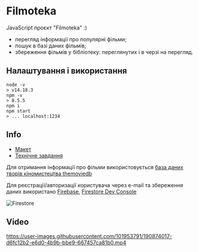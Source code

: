 # Filmoteka

JavaScript проєкт "Filmoteka" :) 
- перегляд інформації про популярні фільми;
- пошук в базі даних фільмів;
- збереження фільмів у бібліотеку: переглянутих і в черзі на перегляд.

## Налаштування і використання

```
node -v
> v14.18.3
npm -v
> 8.5.5
npm i
npm start
> ... localhost:1234
```

## Info
- [Макет](https://www.figma.com/file/IOrJziFAjQD8Xb5V1fx0ib/Filmoteka-(Copy)-(Copy)?node-id=0%3A1)
- [Технічне завдання](https://docs.google.com/spreadsheets/d/1lai2dyWopShOm1EPZymlo6YcmHvIaz-znT34xyqW57I/edit?usp=sharing)

Для отримання інформації про фільми використовується [база даних творів кіномистецтва themoviedb](https://www.themoviedb.org/)

Для реєстрації/авторизації користувача через e-mail та збереження даних використано [Firebase](https://firebase.google.com/), [Firestore Dev Console](https://console.firebase.google.com/u/0/project/filmoteka-fa3c9/firestore)

![Firestore](https://user-images.githubusercontent.com/101953791/190874685-d71fd160-9aa6-458a-bcc7-f86e5e5a547b.png)

## Video


https://user-images.githubusercontent.com/101953791/190874017-d6fc12b2-e6d0-4b9b-bbe9-667457ca81b0.mp4

